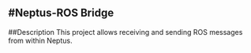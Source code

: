 ﻿#Neptus-ROS Bridge
----
##Description
This project allows receiving and sending ROS messages from within Neptus. 

